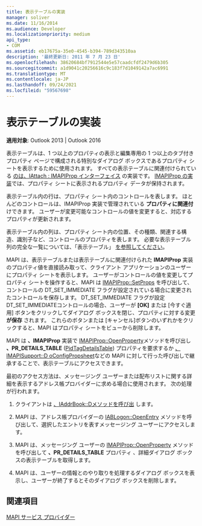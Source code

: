 ```yaml
---
title: 表示テーブルの実装
manager: soliver
ms.date: 11/16/2014
ms.audience: Developer
ms.localizationpriority: medium
api_type:
- COM
ms.assetid: eb17675a-35e0-4545-b394-789d343510aa
description: '最終更新日: 2011 年 7 月 23 日'
ms.openlocfilehash: 38620684bf7912544e5e57caadcfdf2479d6b305
ms.sourcegitcommit: a1d9041c20256616c9c183f7d1049142a7ac6991
ms.translationtype: MT
ms.contentlocale: ja-JP
ms.lasthandoff: 09/24/2021
ms.locfileid: "59567698"
---
```

# <a name="display-table-implementation"></a>表示テーブルの実装

  
  
**適用対象**: Outlook 2013 | Outlook 2016 
  
表示テーブルは、1 つ以上のプロパティの表示と編集専用の 1 つ以上のタブ付きプロパティ ページで構成される特別なダイアログ ボックスであるプロパティ シートを表示するために使用されます。 すべての表示テーブルに関連付けられている [のは、IAttach : IMAPIProp インターフェイス](iattachimapiprop.md) の実装です。 [IMAPIProp の実装](imapipropiunknown.md)では、プロパティ シートに表示されるプロパティ データが保持されます。 
  
表示テーブル内の行は、プロパティ シート内のコントロールを表します。 ほとんどのコントロールは、IMAPIProp 実装で管理されている **プロパティに関連付** けできます。 ユーザーが変更可能なコントロールの値を変更すると、対応するプロパティが更新されます。 
  
表示テーブル内の列は、プロパティ シート内の位置、その種類、関連する構造、識別子など、コントロールのプロパティを表します。 必要な表示テーブル列の完全な一覧については、「表示テーブル」 [を参照してください](display-tables.md)。
  
MAPI は、表示テーブルまたは表示テーブルに関連付けられた **IMAPIProp** 実装のプロパティ値を直接読み取って、クライアント アプリケーションのユーザーにプロパティ シートを表示します。 ユーザーがコントロールの値を変更してプロパティ シートを操作すると、MAPI は [IMAPIProp::SetProps](imapiprop-setprops.md) を呼び出して、コントロールの DT_SET_IMMEDIATE フラグが設定されている場合に変更されたコントロールを保存します。 DT_SET_IMMEDIATE フラグが設定DT_SET_IMMEDIATEコントロールの場合、ユーザーが **[OK]** または [今すぐ適用] ボタンをクリックしてダイアログ ボックスを閉じ、プロパティに対する変更 **が保存** されます。 これらのボタンまたは [キャンセル]ボタンのいずれかをクリックすると、MAPI はプロパティ シートをビューから削除します。 
  
MAPI は **、IMAPIProp** 実装で [IMAPIProp::OpenProperty](imapiprop-openproperty.md)メソッドを呼び出し **、PR_DETAILS_TABLE** ([PidTagDetailsTable](pidtagdetailstable-canonical-property.md)) プロパティを要求するか [、IMAPISupport::D oConfigPropsheet](imapisupport-doconfigpropsheet.md)などの MAPI に対して行った呼び出しで継承することで、表示テーブルにアクセスできます。
  
最初のアクセス方法は、メッセージング ユーザーまたは配布リストに関する詳細を表示するアドレス帳プロバイダーに求める場合に使用されます。 次の処理が行われます。
  
1. クライアントは [、IAddrBook::Dメソッドを呼び出](iaddrbook-details.md) します。 
    
2. MAPI は、アドレス帳プロバイダーの [IABLogon::OpenEntry](iablogon-openentry.md) メソッドを呼び出して、選択したエントリを表すメッセージング ユーザーにアクセスします。 
    
3. MAPI は、メッセージング ユーザーの [IMAPIProp::OpenProperty](imapiprop-openproperty.md) メソッドを呼び出して **、PR_DETAILS_TABLE** プロパティ 、詳細ダイアログ ボックスの表示テーブルを取得します。 
    
4. MAPI は、ユーザーの情報とのやり取りを処理するダイアログ ボックスを表示し、ユーザーが終了するとそのダイアログ ボックスを削除します。 
    
## <a name="see-also"></a>関連項目



[MAPI サービス プロバイダー](mapi-service-providers.md)

